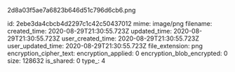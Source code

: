 2d8a03f5ae7a6823b646d51c796d6cb6.png

id: 2ebe3da4cbcb4d2297c1c42c50437012
mime: image/png
filename: 
created_time: 2020-08-29T21:30:55.723Z
updated_time: 2020-08-29T21:30:55.723Z
user_created_time: 2020-08-29T21:30:55.723Z
user_updated_time: 2020-08-29T21:30:55.723Z
file_extension: png
encryption_cipher_text: 
encryption_applied: 0
encryption_blob_encrypted: 0
size: 128632
is_shared: 0
type_: 4